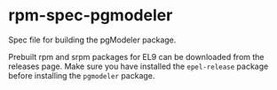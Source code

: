# rpm-spec-pgmodeler

Spec file for building the pgModeler package.

Prebuilt rpm and srpm packages for EL9 can be downloaded from the releases page.
Make sure you have installed the `epel-release` package before installing the `pgmodeler` package.
